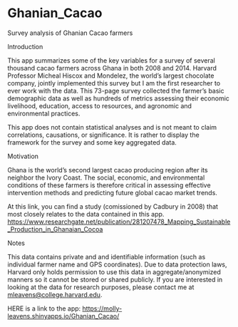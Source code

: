 # Ghanian_Cacao
Survey analysis of Ghanian Cacao farmers


Introduction

This app summarizes some of the key variables for a survey of several thousand cacao farmers across Ghana in both 2008 and 2014. Harvard Professor Micheal Hiscox and Mondelez, the world’s largest chocolate company, jointly implemented this survey but I am the first researcher to ever work with the data. This 73-page survey collected the farmer’s basic demographic data as well as hundreds of metrics assessing their economic livelihood, education, access to resources, and agronomic and environmental practices. 

This app does not contain statistical analyses and is not meant to claim correlations, causations, or significance. It is rather to display the framework for the survey and some key aggregated data.


Motivation

Ghana is the world’s second largest cacao producing region after its neighbor the Ivory Coast. The social, economic, and environmental conditions of these farmers is therefore critical in assessing effective intervention methods and predicting future global cacao market trends.

At this link, you can find a study (comissioned by Cadbury in 2008) that most closely relates to the data contained in this app.
https://www.researchgate.net/publication/281207478_Mapping_Sustainable_Production_in_Ghanaian_Cocoa


Notes

This data contains private and and identifiable information (such as individual farmer name and GPS coordinates). Due to data protection laws, Harvard only holds permission to use this data in aggregate/anonymized manners so it cannot be stored or shared publicly. If you are interested in looking at the data for research purposes, please contact me at mleavens@college.harvard.edu.

HERE is a link to the app: https://molly-leavens.shinyapps.io/Ghanian_Cacao/
